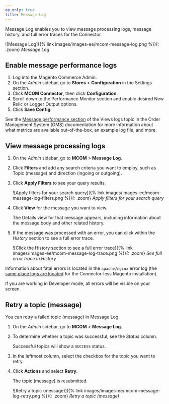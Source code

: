 ```yaml
---
ee_only: true
title: Message Log
---
```


Message Log enables you to view message processing logs, message history, and full error traces for the Connector.

![Message Log]({% link images/images-ee/mcom-message-log.png %}){: .zoom}
_Message Log_

## Enable message performance logs

1. Log into the Magento Commerce Admin.
1. On the _Admin_ sidebar, go to **Stores** > **Configuration** in the Settings section.
1. Click **MCOM Connector**, then click **Configuration**.
1. Scroll down to the Performance Monitor section and enable desired New Relic or Logger Output options.
1. Click **Save Config**.

See the [Message performance section](https://omsdocs.magento.com/integration/connector/view-logs/#message-performance) of the Views logs topic in the Order Management System (OMS) documentation for more information about what metrics are available out-of-the-box, an example log file, and more.

## View message processing logs

1. On the _Admin_ sidebar, go to **MCOM** > **Message Log**.
1. Click **Filters** and add any search criteria you want to employ, such as Topic (message) and direction (ingoing or outgoing).
1. Click **Apply Filters** to see your query results.

   ![Apply filters for your search query]({% link images/images-ee/mcom-message-log-filters.png %}){: .zoom}
   _Apply filters for your search query_

1. Click **View** for the message you want to view.

   The Details view for that message appears, including information about the message body and other related history.

1. If the message was processed with an error, you can click within the _History_ section to see a full error trace.

   ![Click the History section to see a full error trace]({% link images/images-ee/mcom-message-log-trace.png %}){: .zoom}
   _See full error trace in History_

Information about fatal errors is located in the `apache/nginx` error log (the [same place logs are located](https://devdocs.magento.com/cloud/project/log-locations.html#application-logs) for the Connector-less Magento installation).

If you are working in Developer mode, all errors will be visible on your screen.

## Retry a topic (message)

You can retry a failed topic (message) in Message Log.

1. On the _Admin_ sidebar, go to **MCOM** > **Message Log**.
1. To determine whether a topic was successful, see the _Status_ column.

   Successful topics will show a `SUCCESS` status.

1. In the leftmost column, select the checkbox for the topic you want to retry.
1. Click **Actions** and select **Retry**.

   The topic (message) is resubmitted.

   ![Retry a topic (message)]({% link images/images-ee/mcom-message-log-retry.png %}){: .zoom}
   _Retry a topic (message)_
